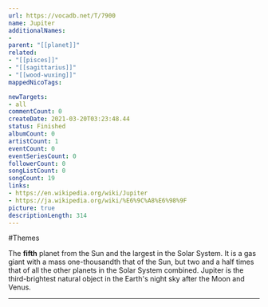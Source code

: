 ```yaml
---
url: https://vocadb.net/T/7900
name: Jupiter
additionalNames: 
- 
parent: "[[planet]]"
related:
- "[[pisces]]"
- "[[sagittarius]]"
- "[[wood-wuxing]]"
mappedNicoTags:

newTargets:
- all
commentCount: 0
createDate: 2021-03-20T03:23:48.44
status: Finished
albumCount: 0
artistCount: 1
eventCount: 0
eventSeriesCount: 0
followerCount: 0
songListCount: 0
songCount: 19
links: 
- https://en.wikipedia.org/wiki/Jupiter
- https://ja.wikipedia.org/wiki/%E6%9C%A8%E6%98%9F
picture: true
descriptionLength: 314
---
```


#Themes

The **fifth** planet from the Sun and the largest in the Solar System. It is a gas giant with a mass one-thousandth that of the Sun, but two and a half times that of all the other planets in the Solar System combined. Jupiter is the third-brightest natural object in the Earth's night sky after the Moon and Venus.

---

